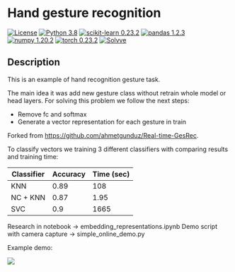 #  Hand gesture recognition

[![License](http://img.shields.io/badge/license-MIT-green.svg?style=flat)](https://github.com/Solvve/ml_job_classifier/blob/master/LICENSE.txt)
[![Python 3.8](https://img.shields.io/badge/python-3.8-blue.svg)](https://www.python.org/downloads/release/python-380/)
[![scikit-learn 0.23.2](https://img.shields.io/badge/scikit_learn-0.24.1-blue)](https://scikit-learn.org/stable/)
[![pandas 1.2.3](https://img.shields.io/badge/pandas-1.2.3-blue)](https://pypi.org/project/pandas/)
[![numpy 1.20.2](https://img.shields.io/badge/numpy-1.20.2-blue)](https://numpy.org/install/)
[![torch 0.23.2](https://img.shields.io/badge/torch-1.8.1-blue)](https://pytorch.org/)
[![Solvve](https://img.shields.io/badge/made%20in-solvve-blue)](https://solvve.com/)


## Description

This is an example of hand recognition gesture task.

The main idea it was add new gesture class without retrain whole model or head layers.
For solving this problem we follow the next steps:
* Remove fc and softmax
* Generate a vector representation for each gesture in train

Forked from https://github.com/ahmetgunduz/Real-time-GesRec.

To classify vectors we training 3 different classifiers with comparing results and training time:

| Classifier | Accuracy | Time (sec)|
|---|---|---|
| KNN | 0.89 | 108 |
| NC + KNN | 0.87 | 1.95 |
| SVC | 0.9 | 1665 |

Research in notebook -> embedding_representations.ipynb
Demo script with camera capture -> simple_online_demo.py

Example demo:

![](url)

